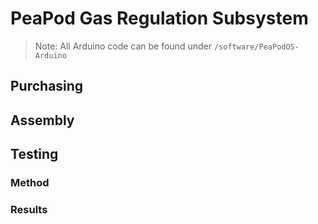 # PeaPod Gas Regulation Subsystem

>Note: All Arduino code can be found under `/software/PeaPodOS-Arduino`

## Purchasing

## Assembly

## Testing

### Method

### Results